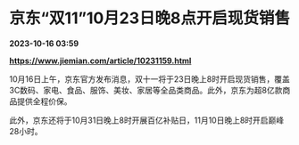 # 京东“双11”10月23日晚8点开启现货销售

**2023-10-16 03:59**

**https://www.jiemian.com/article/10231159.html**

10月16日上午，京东官方发布消息，双十一将于23日晚上8时开启现货销售，覆盖3C数码、家电、食品、服饰、美妆、家居等全品类商品。此外，京东为超8亿款商品提供全程价保。

此外，京东还将于10月31日晚上8时开展百亿补贴日，11月10日晚上8时开启巅峰28小时。
